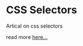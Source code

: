 # CSS Selectors 

Artical on css selectors

read more [here...](https://altamishturk.hashnode.dev/selectors-in-css)